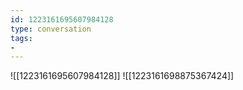 ```yaml
---
id: 1223161695607984128
type: conversation
tags:
- 
---
```

![[1223161695607984128]]
![[1223161698875367424]]


